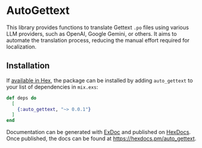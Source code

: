 # AutoGettext

This library provides functions to translate Gettext `.po` files using various LLM providers,
such as OpenAI, Google Gemini, or others. It aims to automate the translation process,
reducing the manual effort required for localization.

## Installation

If [available in Hex](https://hex.pm/docs/publish), the package can be installed
by adding `auto_gettext` to your list of dependencies in `mix.exs`:

```elixir
def deps do
  [
    {:auto_gettext, "~> 0.0.1"}
  ]
end
```

Documentation can be generated with [ExDoc](https://github.com/elixir-lang/ex_doc)
and published on [HexDocs](https://hexdocs.pm). Once published, the docs can
be found at <https://hexdocs.pm/auto_gettext>.


